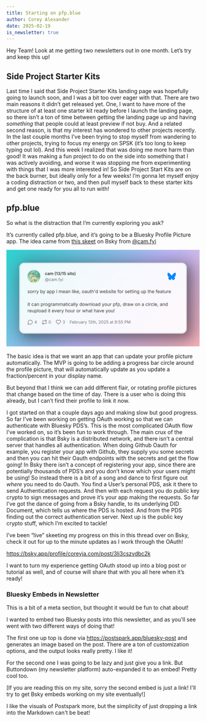 ```yaml
---
title: Starting on pfp.blue
author: Corey Alexander
date: 2025-02-19
is_newsletter: true
---
```


Hey Team! Look at me getting two newsletters out in one month. Let’s try and keep this up!

## Side Project Starter Kits

Last time I said that Side Project Starter Kits landing page was hopefully going to launch soon, and I was a bit too over eager with that.
There are two main reasons it didn’t get released yet.
One, I want to have more of the structure of at least one starter kit ready before I launch the landing page, so there isn’t a ton of time between getting the landing page up and having _something_ that people could at least preview if not buy.
And a related second reason, is that my interest has wondered to other projects recently. In the last couple months I’ve been trying to stop myself from wandering to other projects, trying to focus my energy on SPSK (it’s too long to keep typing out lol). And this week I realized that was doing me more harm than good! It was making a fun project to do on the side into something that I was actively avoiding, and worse it was stopping me from experimenting with things that I was more interested in!
So Side Project Start Kits are on the back burner, but ideally only for a few weeks! I’m gonna let myself enjoy a coding distraction or two, and then pull myself back to these starter kits and get one ready for you all to run with!

## pfp.blue

So what is the distraction that I’m currently exploring you ask?

It’s currently called pfp.blue, and it’s going to be a Bluesky Profile Picture app. The idea came from [this skeet](https://bsky.app/profile/cam.fyi/post/3lhzlgtcgqc2n) on Bsky from [@cam.fyi](https://bsky.app/profile/cam.fyi)

![postspark_export_2025-02-19_16-04-22.png](./postspark_export_2025-02-19_16-04-22.png)

The basic idea is that we want an app that can update your profile picture automatically. The MVP is going to be adding a progress bar circle around the profile picture, that will automatically update as you update a fraction/percent in your display name.

But beyond that I think we can add different flair, or rotating profile pictures that change based on the time of day. There is a user who is doing this already, but I can’t find their profile to link it now.

I got started on that a couple days ago and making slow but good progress. So far I’ve been working on getting OAuth working so that we can authenticate with Bluesky PDS’s. This is the most complicated OAuth flow I’ve worked on, so it’s been fun to work through. The main crux of the complication is that Bsky is a distributed network, and there isn’t a central server that handles all authentication.
When doing Github Oauth for example, you register your app with Github, they supply you some secrets and then you can hit their Oauth endpoints with the secrets and get the flow going!
In Bsky there isn’t a concept of registering your app, since there are potentially thousands of PDS’s and you don’t know which your users might be using!
So instead there is a bit of a song and dance to first figure out _where_ you need to do Oauth. You find a User’s personal PDS, ask it there to send Authentication requests. And then with each request you do public key crypto to sign messages and prove it’s your app making the requests.
So far I’ve got the dance of going from a Bsky handle, to its underlying DID Document, which tells us where the PDS is hosted. And from the PDS finding out the correct authentication server. Next up is the public key crypto stuff, which I’m excited to tackle!

I’ve been “live” skeeting my progress on this in this thread over on Bsky, check it out for up to the minute updates as I work through the OAuth!

<https://bsky.app/profile/coreyja.com/post/3li3cszvdbc2k>

I want to turn my experience getting OAuth stood up into a blog post or tutorial as well, and of course will share that with you all here when it’s ready!

### Bluesky Embeds in Newsletter

This is a bit of a meta section, but thought it would be fun to chat about!

I wanted to embed two Bluesky posts into this newsletter, and as you'll see went with two different ways of doing that!

The first one up top is done via <https://postspark.app/bluesky-post> and generates an image based on the post. There are a ton of customization options, and the output looks really pretty. I like it!

For the second one I was going to be lazy and just give you a link. But Buttondown (my newsletter platform) auto-expanded it to an embed! Pretty cool too.

[If you are reading this on my site, sorry the second embed is just a link! I'll try to get Bsky embeds working on my site eventually!]

I like the visuals of Postspark more, but the simplicity of just dropping a link into the Markdown can't be beat!
